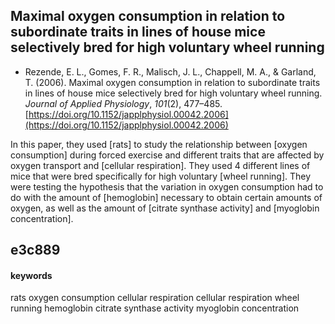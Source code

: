 ## Maximal oxygen consumption in relation to subordinate traits in lines of house mice selectively bred for high voluntary wheel running
- Rezende, E. L., Gomes, F. R., Malisch, J. L., Chappell, M. A., & Garland, T. (2006). Maximal oxygen consumption in relation to subordinate traits in lines of house mice selectively bred for high voluntary wheel running. _Journal of Applied Physiology_, _101_(2), 477–485. [https://doi.org/10.1152/japplphysiol.00042.2006](https://doi.org/10.1152/japplphysiol.00042.2006)

In this paper, they used [rats] to study the relationship between [oxygen consumption] during forced exercise and different traits that are affected by oxygen transport and [cellular respiration]. They used 4 different lines of mice that were bred specifically for high voluntary [wheel running]. They were testing the hypothesis that the variation in oxygen consumption had to do with the amount of [hemoglobin] necessary to obtain certain amounts of oxygen, as well as the amount of [citrate synthase activity] and [myoglobin concentration].

## e3c889

#### keywords
rats
oxygen consumption
cellular respiration
cellular respiration
wheel running
hemoglobin
citrate synthase activity
myoglobin concentration